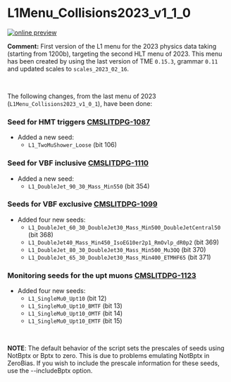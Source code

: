 # L1Menu_Collisions2023_v1_1_0

[![online preview](https://img.shields.io/badge/Online%20preview-click%20here-blue)](https://htmlpreview.github.io/?https://github.com/cms-l1-dpg/L1MenuRun3/blob/master/development/L1Menu_Collisions2023_v1_1_0/L1Menu_Collisions2023_v1_1_0.html)

**Comment:** 
First version of the L1 menu for the 2023 physics data taking (starting from 1200b), targeting the second HLT menu of 2023.
This menu has been created by using the last version of TME `0.15.3`, grammar `0.11` and updated scales to `scales_2023_02_16`.

<br/>

The following changes, from the last menu of 2023 (`L1Menu_Collisions2023_v1_0_1`), have been done:

### Seed for HMT triggers [CMSLITDPG-1087](https://its.cern.ch/jira/browse/CMSLITDPG-1087)
   - Added a new seed:
      - `L1_TwoMuShower_Loose` (bit 106)

### Seed for VBF inclusive [CMSLITDPG-1110](https://its.cern.ch/jira/browse/CMSLITDPG-1110)
   - Added a new seed:
      - `L1_DoubleJet_90_30_Mass_Min550` (bit 354)

### Seeds for VBF exclusive [CMSLITDPG-1099](https://its.cern.ch/jira/browse/CMSLITDPG-1099)
   - Added four new seeds:
      - `L1_DoubleJet_60_30_DoubleJet30_Mass_Min500_DoubleJetCentral50` (bit 368)
      - `L1_DoubleJet40_Mass_Min450_IsoEG10er2p1_RmOvlp_dR0p2` (bit 369)
      - `L1_DoubleJet_80_30_DoubleJet30_Mass_Min500_Mu3OQ` (bit 370)
      - `L1_DoubleJet_65_30_DoubleJet30_Mass_Min400_ETMHF65` (bit 371)

### Monitoring seeds for the upt muons [CMSLITDPG-1123](https://its.cern.ch/jira/browse/CMSLITDPG-1123)
   - Added four new seeds:
      - `L1_SingleMu0_Upt10` (bit 12)
      - `L1_SingleMu0_Upt10_BMTF` (bit 13)
      - `L1_SingleMu0_Upt10_OMTF` (bit 14)
      - `L1_SingleMu0_Upt10_EMTF` (bit 15)

<br/>

**NOTE**: The default behavior of the script sets the prescales of seeds using NotBptx or Bptx to zero. This is due to problems emulating NotBptx in ZeroBias. If you wish to include the prescale information for these seeds, use the --includeBptx option.
